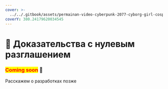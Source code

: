 ```yaml
---
cover: >-
  ../../.gitbook/assets/permainan-video-cyberpunk-2077-cyborg-girl-cosplay-kertas-dinding-2560x1920_27.jpg
coverY: 380.24179620034545
---
```


# 🤔 Доказательства с нулевым разглашением

### <mark style="color:red;">**Coming soon**</mark> 👻

Расскажем о разработках позже

